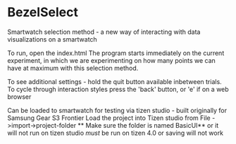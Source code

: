 # BezelSelect
 Smartwatch selection method - a new way of interacting with data visualizations on a smartwatch
 
 To run, open the index.html
 The program starts immediately on the current experiment, in which we are experimenting on how many points we can have at maximum with this selection method.
 
 To see additional settings - hold the quit button available inbetween trials.
 To cycle through interaction styles press the 'back' button, or 'e' if on a web browser
 
 Can be loaded to smartwatch for testing via tizen studio - built originally for Samsung Gear S3 Frontier
 Load the project into Tizen studio from File ->import->project-folder
** Make sure the folder is named BasicUI** or it will not run on tizen studio
_must_ be run on tizen 4.0 or saving will not work

